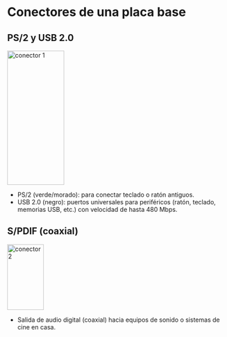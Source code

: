 # Conectores de una placa base


## PS/2 y USB 2.0
<img width="131" height="309" alt="conector 1" src="https://github.com/user-attachments/assets/baaa2b14-2ce3-4ca7-95fa-4099312d189e" />

+ PS/2 (verde/morado): para conectar teclado o ratón antiguos.
+ USB 2.0 (negro): puertos universales para periféricos (ratón, teclado, memorias USB, etc.) con velocidad de hasta 480 Mbps.


## S/PDIF (coaxial)
<img width="84" height="151" alt="conector 2" src="https://github.com/user-attachments/assets/dba7f5eb-7ca8-4429-b600-f90b4876d60c" />

+ Salida de audio digital (coaxial) hacia equipos de sonido o sistemas de cine en casa.

